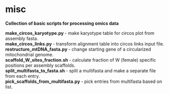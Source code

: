 # misc

<b> Collection of basic scripts for processing omics data </b>


<b> make_circos_karyotype.py </b> - make karyotype table for circos plot from assembly fasta. </br>
<b> make_circos_links.py </b> - transform alignment table into circos links input file. </br>
<b> restructure_mtDNA_fasta.py </b> - change starting gene of a circularized mitochondrial genome. </br>
<b> scaffold_W_sites_fraction.sh </b> - calculate fraction of W (female) specific positions per assembly scaffolds. </br>
<b> split_multifasta_to_fasta.sh </b> - split a multifasta and make a separate file from each entry. </br>
<b> pick_scaffolds_from_multifasta.py </b> - pick entries from multifasta based on list. </br> 
